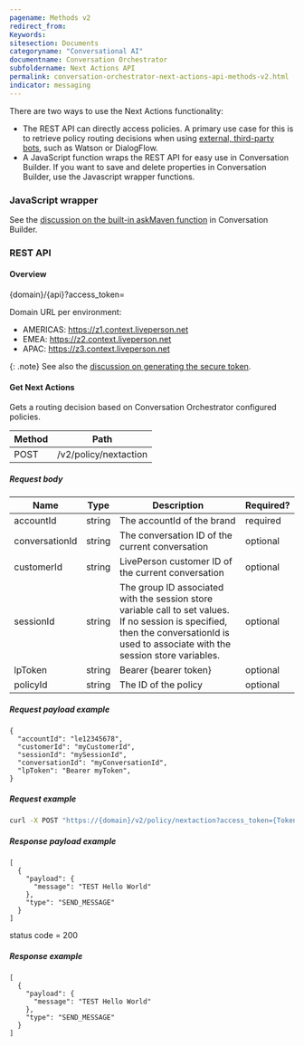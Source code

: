 ```yaml
---
pagename: Methods v2
redirect_from:
Keywords:
sitesection: Documents
categoryname: "Conversational AI"
documentname: Conversation Orchestrator
subfoldername: Next Actions API
permalink: conversation-orchestrator-next-actions-api-methods-v2.html
indicator: messaging
---
```


There are two ways to use the Next Actions functionality:

* The REST API can directly access policies. A primary use case for this is to retrieve policy routing decisions when using [external, third-party bots](third-party-bots-getting-started.html), such as Watson or DialogFlow.
* A JavaScript function wraps the REST API for easy use in Conversation Builder. If you want to save and delete properties in Conversation Builder, use the Javascript wrapper functions.

### JavaScript wrapper
See the [discussion on the built-in askMaven function](conversation-builder-scripting-functions-askmaven.html) in Conversation Builder.

### REST API

#### Overview
{domain}/{api}?access_token=

Domain URL per environment:
* AMERICAS: https://z1.context.liveperson.net
* EMEA: https://z2.context.liveperson.net
* APAC: https://z3.context.liveperson.net

{: .note}
See also the [discussion on generating the secure token](conversation-orchestrator-api-authorization.html#api-authorization-for-v2).

#### Get Next Actions
Gets a routing decision based on Conversation Orchestrator configured policies.

| Method | Path |
| --- | --- |
| POST | /v2​/policy​/nextaction |

##### Request body

| Name | Type | Description | Required? |
| --- | --- | --- | --- |
| accountId | string | The accountId of the brand | required |
| conversationId | string | The conversation ID of the current conversation | optional |
| customerId | string | LivePerson customer ID of the current conversation | optional |
| sessionId | string | The group ID associated with the session store variable call to set values. If no session is specified, then the conversationId is used to associate with the session store variables. | optional |
| lpToken | string | Bearer {bearer token} | optional | 
| policyId | string | The ID of the policy | optional |

##### Request payload example
```
{
  "accountId": "le12345678",
  "customerId": "myCustomerId",
  "sessionId": "mySessionId",
  "conversationId": "myConversationId",
  "lpToken": "Bearer myToken",
}
```

##### Request example
```bash
curl -X POST "https://{domain}/v2/policy/nextaction?access_token={Token}" -H  "accept: application/json" -H  "Content-Type: application/json" -d "{\"accountId\":\"le12345678\",\"customerId\":\"myCustomerId\",\"sessionId\":\"mySessionId\",\"conversationId\":\"myConversationId\",\"lpToken\":\"Bearer myToken\"}"
```

##### Response payload example
```
[
  {
    "payload": {
      "message": "TEST Hello World"
    },
    "type": "SEND_MESSAGE"
  }
]
```

status code = 200

##### Response example
```
[
  {
    "payload": {
      "message": "TEST Hello World"
    },
    "type": "SEND_MESSAGE"
  }
]
```
